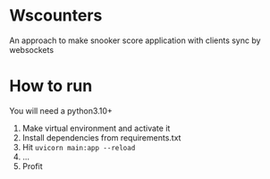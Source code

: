# Wscounters
An approach to make snooker score application with clients sync by websockets

# How to run
You will need a python3.10+  
1. Make virtual environment and activate it
2. Install dependencies from requirements.txt
3. Hit `uvicorn main:app --reload`
4. ...
5. Profit
